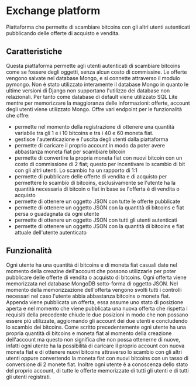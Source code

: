 # Exchange platform
Piattaforma che permette di scambiare bitcoins con gli altri utenti autenticati pubblicando delle offerte di acquisto e vendita.

## Caratteristiche
Questa piattaforma permette agli utenti autenticati di scambiare bitcoins come se fossere degli oggetti, senza alcun costo di commissine.
Le offerte vengono salvate nel database Mongo, e si connette attraverso il modulo pymongo. Non è stato utilizzato interamente il database
Mongo in quanto le ultime versioni di Django non supportano l'utilizzo dei database non relazionali. Per tanto come database di default
viene utilizzato SQL Lite mentre per memorizzare la maggioranza delle informazioni: offerte, account degli utenti viene utilizzato Mongo.
Offre vari endpoint per le funzionalità che offre:
- permette nel momento della registrazione di ottenere una quantità variabile tra gli 1 e i 10 bitcoins e tra i 40 e 60 moneta fiat.
- gestisce l'autenticazione e l'uscita degli utenti dalla piattaforma
- permette di caricare il proprio account in modo da poter avere abbastanza moneta fiat per scambiare bitcoin
- permette di convertire la propria moneta fiat con nuovi bitcoin con un costo di commissione di 2 fiat; questo per incentivare lo scambio di
bit con gli altri utenti. Lo scambio ha un rapporto di 1:1
- permette di pubblicare delle offerte di vendita e di acquisto per permettere lo scambio di bitcoins, esclusivamente se l'utente ha la quantità
necessaria di bitcoin o fiat in base se l'offerta è di vendita o acquisto
- permette di ottenere un oggetto JSON con tutte le offerte pubblicate
- permette di ottenere un oggetto JSON con la quantità di bitcoins e fiat persa o guadagnata da ogni utente
- permette di ottenere un oggetto JSON con tutti gli utenti autenticati
- permette di ottenere un oggetto JSON con la quantità di bitcoins e fiat attuale dell'utente autenticato

## Funzionalità
Ogni utente ha una quantità di bitcoins e di moneta fiat casuali date nel momento della creazine dell'account che possono utilizzarle per poter
pubblicare delle offerte di vendita o acquisto di bitcoins.
Ogni offerta viene memorizzata nel database MongoDB sotto-forma di oggetto JSON.
Nel momento della memorizzazione dell'offerta vengono svolti tutti i controlli necessari nel caso l'utente abbia abbastanza bitcoins o
moneta fiat. Appenda viene pubblicata un offerta, essa assume uno stato di posizione aperta e nel momento che viene pubblicata una nuova offerta
che rispetta i requisiti della precedente chiude le due posizioni in modo che non possano essere più utilizzate, aggiornando gli account
dei due utenti e concludendo lo scambio dei bitcoins.
Come scritto precedentemente ogni utente ha una propria quantità di bitcoins e moneta fiat al momento della creazione dell'account ma questo
non significa che non possa ottenerne di nuove, infatti ogni utente ha la possibilità di caricare il proprio account con nuova moneta fiat
e di ottenere nuovi bitcoins attraverso lo scambio con gli altri utenti oppure convertendo la moneta fiat con nuovi bitcoins con un tasso di
conversione di 2 monete fiat.
Inoltre ogni utente è a conoscenza dello stato del proprio account, di tutte le offerte memorizzate di tutti gli utenti e di tutti gli utenti
registrati.